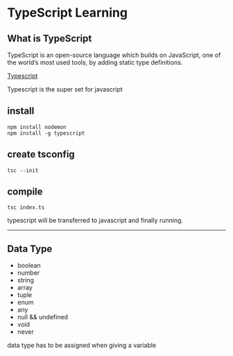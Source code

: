 # TypeScript Learning

## What is TypeScript

TypeScript is an open-source language which builds on JavaScript, one of the world’s most used tools, by adding static type definitions.

<a href="https://www.typescriptlang.org/">Typescript</a>

Typescript is the super set for javascript

## install
```
npm install nodemon
npm install -g typescript
```
## create tsconfig
```
tsc --init
```

## compile
```
tsc index.ts
```

typescript will be transferred to javascript and finally running.

---

## Data Type
* boolean
* number
* string
* array
* tuple
* enum
* any
* null && undefined
* void
* never

data type has to be assigned when giving a variable


